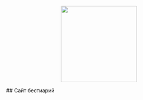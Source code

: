 <p align="center">
      <img src="https://i.ibb.co/NNg9d7s/svg-editor-image.png" width="206">
</p>
 ## Сайт бестиарий
